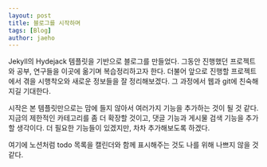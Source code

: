 ```yaml
---
layout: post
title: 블로그를 시작하며
tags: [Blog]
author: jaeho
---
```


Jekyll의 Hydejack 템플릿을 기반으로 블로그를 만들었다.
그동안 진행했던 프로젝트와 공부, 연구들을 이곳에 옮기며 복습정리하고자 한다. 더불어 앞으로 진행할 프로젝트에서 겪을 시행착오와 새로운 정보들을 잘 정리해보겠다.
그 과정에서 웹과 git에 친숙해지길 기대한다.

시작은 본 템플릿만으로는 맘에 들지 않아서 여러가지 기능을 추가하는 것이 될 것 같다.
지금의 제한적인 카테고리를 좀 더 확장할 것이고, 댓글 기능과 게시물 검색 기능을 추가할 생각이다.
더 필요한 기능들이 있겠지만, 차차 추가해보도록 하겠다.

여기에 노션처럼 todo 목록을 캘린더와 함께 표시해주는 것도 나를 위해 나쁘지 않을 것 같다.